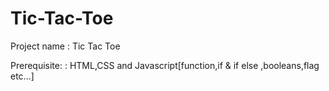 # Tic-Tac-Toe

Project name       :    Tic Tac Toe

Prerequisite:      :    HTML,CSS and Javascript[function,if & if else ,booleans,flag etc...]
